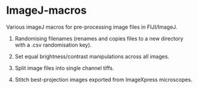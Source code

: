 # ImageJ-macros
Various imageJ macros for pre-processing image files in FIJI/ImageJ.

1. Randomising filenames (renames and copies files to a new directory with a .csv randomisation key).
   
2. Set equal brightness/contrast manipulations across all images.

3. Split image files into single channel tiffs.

4. Stitch best-projection images exported from ImageXpress microscopes.
